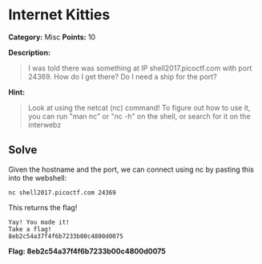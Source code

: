 # Internet Kitties
**Category:** Misc **Points:** 10

**Description:**
>I was told there was something at IP shell2017.picoctf.com with port 24369. How do I get there? Do I need a ship for the port?

**Hint:**
>Look at using the netcat (nc) command!
To figure out how to use it, you can run "man nc" or "nc -h" on the shell, or search for it on the interwebz

## Solve
Given the hostname and the port, we can connect using nc by pasting this into the webshell:

`nc shell2017.picoctf.com 24369`

This returns the flag!

```
Yay! You made it!                                            
Take a flag!                                                 
8eb2c54a37f4f6b7233b00c4800d0075   
```

**Flag: 8eb2c54a37f4f6b7233b00c4800d0075**
